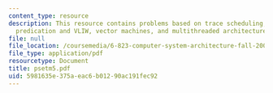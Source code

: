 ```yaml
---
content_type: resource
description: This resource contains problems based on trace scheduling, VLIW machines,
  predication and VLIW, vector machines, and multithreaded architectures.
file: null
file_location: /coursemedia/6-823-computer-system-architecture-fall-2005/5981635e375aeac6b01290ac191fec92_psetm5.pdf
file_type: application/pdf
resourcetype: Document
title: psetm5.pdf
uid: 5981635e-375a-eac6-b012-90ac191fec92
---
```

